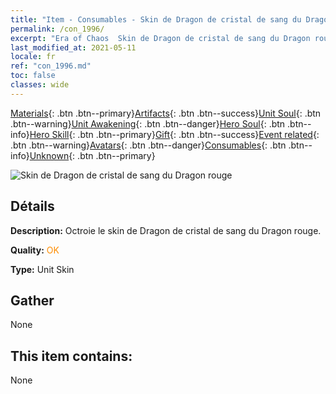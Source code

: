 ```yaml
---
title: "Item - Consumables - Skin de Dragon de cristal de sang du Dragon rouge"
permalink: /con_1996/
excerpt: "Era of Chaos  Skin de Dragon de cristal de sang du Dragon rouge"
last_modified_at: 2021-05-11
locale: fr
ref: "con_1996.md"
toc: false
classes: wide
---
```

 [Materials](/ItemsFR/){: .btn .btn--primary}[Artifacts](/ItemsFR/Artifacts/){: .btn .btn--success}[Unit Soul](/ItemsFR/UnitSoul/){: .btn .btn--warning}[Unit Awakening](/ItemsFR/UnitAwakening/){: .btn .btn--danger}[Hero Soul](/ItemsFR/HeroSoul/){: .btn .btn--info}[Hero Skill](/ItemsFR/HeroSkill/){: .btn .btn--primary}[Gift](/ItemsFR/Gift/){: .btn .btn--success}[Event related](/ItemsFR/Events/){: .btn .btn--warning}[Avatars](/ItemsFR/Avatars/){: .btn .btn--danger}[Consumables](/ItemsFR/Consumables/){: .btn .btn--info}[Unknown](/ItemsFR/Unknown/){: .btn .btn--primary}

 ![Skin de Dragon de cristal de sang du Dragon rouge](/images/u/ti_honglongdiancang.jpg)

## Détails
 **Description:** Octroie le skin de Dragon de cristal de sang du Dragon rouge.

 **Quality:** <span style="color: #FF8C00">OK</span>

 **Type:** Unit Skin

## Gather

  None

## This item contains:

  None

